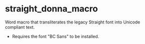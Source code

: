 # straight_donna_macro
Word macro that transliterates the legacy Straight font into Unicode compliant text.

* Requires the font "BC Sans" to be installed.
